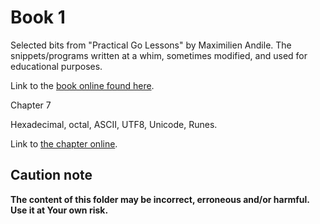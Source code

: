 # Book 1

Selected bits from "Practical Go Lessons" by Maximilien Andile.
The snippets/programs written at a whim, sometimes modified, and used for educational purposes.

Link to the [book online found here](https://www.practical-go-lessons.com/).

Chapter 7

Hexadecimal, octal, ASCII, UTF8, Unicode, Runes.

Link to [the chapter online](https://www.practical-go-lessons.com/chap-7-hexadecimal-octal-ascii-utf8-unicode-runes).

## Caution note

**The content of this folder may be incorrect, erroneous and/or harmful. Use it at Your own risk.**
